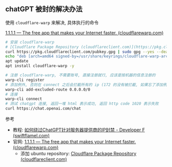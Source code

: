 ## chatGPT 被封的解决办法

使用  `cloudflare-warp` 来解决, 具体执行的命令

[1.1.1.1 — The free app that makes your Internet faster. (cloudflarewarp.com)](https://cloudflarewarp.com/)

```bash
# 安装 cloudflare-warp
# [Cloudflare Package Repository (cloudflareclient.com)](https://pkg.cloudflareclient.com/install)
curl https://pkg.cloudflareclient.com/pubkey.gpg | sudo gpg --yes --dearmor --output /usr/share/keyrings/cloudflare-warp-archive-keyring.gpg
echo "deb [arch=amd64 signed-by=/usr/share/keyrings/cloudflare-warp-archive-keyring.gpg] https://pkg.cloudflareclient.com/ $(lsb_release -cs) main" | sudo tee /etc/apt/sources.list.d/cloudflare-client.list
apt update
apt install cloudflare-warp -y

# 注册 cloudflare-warp, 不需要账号, 直接注册就行, 应该是按机器的信息注册的
warp-cli register
# 添加例外, 否则在 connect 之后会拦截所有的 ip (172 的没有被拦截, 如果忘了添加例外的话, 阿里云网站上 ssh 还可以进去)
warp-cli add-excluded-route 0.0.0.0/0
# 连接
warp-cli connect
# 测试 chatgpt 连接, 返回一堆 html 表示成功, 返回 http code 1020 表示失败
curl https://chat.openai.com/chat
```


参考
- 教程: [如何绕过ChatGPT针对服务器提供商的IP封禁 - Developer F (swiftflamel.com)](https://swiftflamel.com/2023/04/04/%E5%A6%82%E4%BD%95%E7%BB%95%E8%BF%87chatgpt%E9%92%88%E5%AF%B9%E6%9C%8D%E5%8A%A1%E5%99%A8%E6%8F%90%E4%BE%9B%E5%95%86%E7%9A%84ip%E5%B0%81%E7%A6%81/)
- 官网: [1.1.1.1 — The free app that makes your Internet faster. (cloudflarewarp.com)](https://cloudflarewarp.com/)
    - 添加 ubuntu repository: [Cloudflare Package Repository (cloudflareclient.com)](https://pkg.cloudflareclient.com/install)